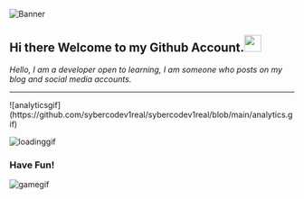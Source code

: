 ![Banner](https://lamachinerie.org/wp-content/uploads/2019/06/github.jpg)
## Hi there Welcome to my Github Account.<img src="https://raw.githubusercontent.com/MartinHeinz/MartinHeinz/master/wave.gif" width="30px">

*Hello, I am a developer open to learning, I am someone who posts on my blog and social media accounts.*
<hr></hr>
![analyticsgif](https://github.com/sybercodev1real/sybercodev1real/blob/main/analytics.gif)

![loadinggif](https://github.com/sybercodev1real/sybercodev1real/blob/main/sayacgif.gif)

### Have Fun!
![gamegif](https://github.com/sybercodev1real/sybercodev1real/blob/main/dino.gif)
